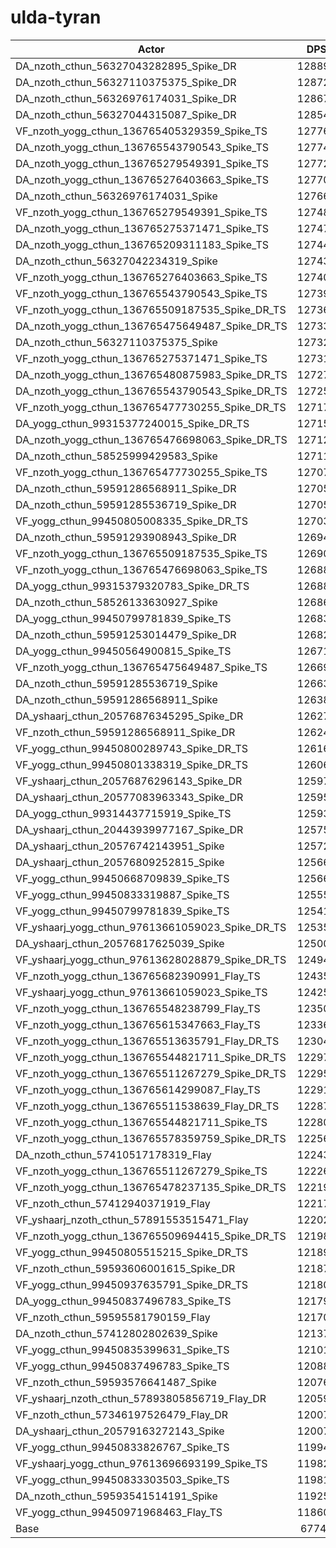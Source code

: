 # ulda-tyran
| Actor | DPS | Increase |
|---|:---:|:---:|
|DA_nzoth_cthun_56327043282895_Spike_DR|128898|90.26%|
|DA_nzoth_cthun_56327110375375_Spike_DR|128725|90.00%|
|DA_nzoth_cthun_56326976174031_Spike_DR|128676|89.93%|
|DA_nzoth_cthun_56327044315087_Spike_DR|128543|89.73%|
|VF_nzoth_yogg_cthun_136765405329359_Spike_TS|127767|88.59%|
|DA_nzoth_yogg_cthun_136765543790543_Spike_TS|127746|88.56%|
|DA_nzoth_yogg_cthun_136765279549391_Spike_TS|127729|88.53%|
|DA_nzoth_yogg_cthun_136765276403663_Spike_TS|127709|88.50%|
|DA_nzoth_cthun_56326976174031_Spike|127669|88.44%|
|VF_nzoth_yogg_cthun_136765279549391_Spike_TS|127482|88.17%|
|DA_nzoth_yogg_cthun_136765275371471_Spike_TS|127473|88.15%|
|DA_nzoth_yogg_cthun_136765209311183_Spike_TS|127449|88.12%|
|DA_nzoth_cthun_56327042234319_Spike|127431|88.09%|
|VF_nzoth_yogg_cthun_136765276403663_Spike_TS|127406|88.06%|
|VF_nzoth_yogg_cthun_136765543790543_Spike_TS|127394|88.04%|
|VF_nzoth_yogg_cthun_136765509187535_Spike_DR_TS|127366|88.00%|
|DA_nzoth_yogg_cthun_136765475649487_Spike_DR_TS|127335|87.95%|
|DA_nzoth_cthun_56327110375375_Spike|127323|87.93%|
|VF_nzoth_yogg_cthun_136765275371471_Spike_TS|127311|87.92%|
|DA_nzoth_yogg_cthun_136765480875983_Spike_DR_TS|127276|87.86%|
|DA_nzoth_yogg_cthun_136765543790543_Spike_DR_TS|127250|87.83%|
|VF_nzoth_yogg_cthun_136765477730255_Spike_DR_TS|127172|87.71%|
|DA_yogg_cthun_99315377240015_Spike_DR_TS|127152|87.68%|
|DA_nzoth_yogg_cthun_136765476698063_Spike_DR_TS|127127|87.64%|
|DA_nzoth_cthun_58525999429583_Spike|127119|87.63%|
|VF_nzoth_yogg_cthun_136765477730255_Spike_TS|127071|87.56%|
|DA_nzoth_cthun_59591286568911_Spike_DR|127054|87.54%|
|DA_nzoth_cthun_59591285536719_Spike_DR|127053|87.53%|
|VF_yogg_cthun_99450805008335_Spike_DR_TS|127032|87.50%|
|DA_nzoth_cthun_59591293908943_Spike_DR|126947|87.38%|
|VF_nzoth_yogg_cthun_136765509187535_Spike_TS|126902|87.31%|
|VF_nzoth_yogg_cthun_136765476698063_Spike_TS|126885|87.29%|
|DA_yogg_cthun_99315379320783_Spike_DR_TS|126884|87.29%|
|DA_nzoth_cthun_58526133630927_Spike|126864|87.26%|
|DA_yogg_cthun_99450799781839_Spike_TS|126831|87.21%|
|DA_nzoth_cthun_59591253014479_Spike_DR|126827|87.20%|
|DA_yogg_cthun_99450564900815_Spike_TS|126718|87.04%|
|VF_nzoth_yogg_cthun_136765475649487_Spike_TS|126697|87.01%|
|DA_nzoth_cthun_59591285536719_Spike|126630|86.91%|
|DA_nzoth_cthun_59591286568911_Spike|126389|86.55%|
|DA_yshaarj_cthun_20576876345295_Spike_DR|126279|86.39%|
|VF_nzoth_cthun_59591286568911_Spike_DR|126248|86.35%|
|VF_yogg_cthun_99450800289743_Spike_DR_TS|126161|86.22%|
|VF_yogg_cthun_99450801338319_Spike_DR_TS|126067|86.08%|
|VF_yshaarj_cthun_20576876296143_Spike_DR|125971|85.94%|
|DA_yshaarj_cthun_20577083963343_Spike_DR|125955|85.91%|
|DA_yogg_cthun_99314437715919_Spike_TS|125932|85.88%|
|DA_yshaarj_cthun_20443939977167_Spike_DR|125758|85.62%|
|DA_yshaarj_cthun_20576742143951_Spike|125721|85.57%|
|DA_yshaarj_cthun_20576809252815_Spike|125669|85.49%|
|VF_yogg_cthun_99450668709839_Spike_TS|125662|85.48%|
|VF_yogg_cthun_99450833319887_Spike_TS|125553|85.32%|
|VF_yogg_cthun_99450799781839_Spike_TS|125415|85.12%|
|VF_yshaarj_yogg_cthun_97613661059023_Spike_DR_TS|125351|85.02%|
|DA_yshaarj_cthun_20576817625039_Spike|125008|84.52%|
|VF_yshaarj_yogg_cthun_97613628028879_Spike_DR_TS|124942|84.42%|
|VF_nzoth_yogg_cthun_136765682390991_Flay_TS|124353|83.55%|
|VF_yshaarj_yogg_cthun_97613661059023_Spike_TS|124250|83.40%|
|VF_nzoth_yogg_cthun_136765548238799_Flay_TS|123508|82.30%|
|VF_nzoth_yogg_cthun_136765615347663_Flay_TS|123366|82.09%|
|VF_nzoth_yogg_cthun_136765513635791_Flay_DR_TS|123042|81.61%|
|VF_nzoth_yogg_cthun_136765544821711_Spike_DR_TS|122973|81.51%|
|VF_nzoth_yogg_cthun_136765511267279_Spike_DR_TS|122954|81.48%|
|VF_nzoth_yogg_cthun_136765614299087_Flay_TS|122912|81.42%|
|VF_nzoth_yogg_cthun_136765511538639_Flay_DR_TS|122876|81.37%|
|VF_nzoth_yogg_cthun_136765544821711_Spike_TS|122809|81.27%|
|VF_nzoth_yogg_cthun_136765578359759_Spike_DR_TS|122565|80.91%|
|DA_nzoth_cthun_57410517178319_Flay|122437|80.72%|
|VF_nzoth_yogg_cthun_136765511267279_Spike_TS|122261|80.46%|
|VF_nzoth_yogg_cthun_136765478237135_Spike_DR_TS|122190|80.36%|
|VF_nzoth_cthun_57412940371919_Flay|122174|80.33%|
|VF_yshaarj_nzoth_cthun_57891553515471_Flay|122023|80.11%|
|VF_nzoth_yogg_cthun_136765509694415_Spike_DR_TS|121984|80.05%|
|VF_yogg_cthun_99450805515215_Spike_DR_TS|121896|79.92%|
|VF_nzoth_cthun_59593606001615_Spike_DR|121874|79.89%|
|VF_yogg_cthun_99450937635791_Spike_DR_TS|121807|79.79%|
|DA_yogg_cthun_99450837496783_Spike_TS|121790|79.77%|
|VF_nzoth_cthun_59595581790159_Flay|121702|79.64%|
|DA_nzoth_cthun_57412802802639_Spike|121373|79.15%|
|VF_yogg_cthun_99450835399631_Spike_TS|121010|78.62%|
|VF_yogg_cthun_99450837496783_Spike_TS|120888|78.44%|
|VF_nzoth_cthun_59593576641487_Spike|120767|78.26%|
|VF_yshaarj_nzoth_cthun_57893805856719_Flay_DR|120597|78.01%|
|VF_nzoth_cthun_57346197526479_Flay_DR|120076|77.24%|
|DA_yshaarj_cthun_20579163272143_Spike|120074|77.23%|
|VF_yogg_cthun_99450833826767_Spike_TS|119945|77.04%|
|VF_yshaarj_yogg_cthun_97613696693199_Spike_TS|119821|76.86%|
|VF_yogg_cthun_99450833303503_Spike_TS|119816|76.85%|
|DA_nzoth_cthun_59593541514191_Spike|119251|76.02%|
|VF_yogg_cthun_99450971968463_Flay_TS|118603|75.06%|
|Base|67749|0.00%|
